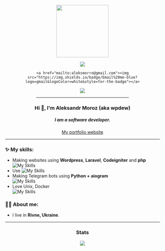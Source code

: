
<div align="center"> 
<p><img src="https://i.ibb.co/jrf9NhF/catpaw-black-yellow.png" width=170></p>
<p>
    <a href="https://t.me/WpDews"><img src="https://img.shields.io/badge/Telegram-blue?logo=telegram&logoColor=white&style=for-the-badge"></a>
    
    <a href="mailto:aleksmorro@gmail.com"><img src="https://img.shields.io/badge/Email%20me-blue?logo=gmail&logoColor=white&style=for-the-badge"></a>
</p>
<img src="https://img.shields.io/github/stars/w1png?label=Stars%20%E2%9C%A8&logo=github&style=&style=for-the-badge">
<hr width=60%>
<h3>Hi 👋, I'm Aleksandr Moroz (aka wpdew)</h3>  
<h5>I am a software developer.</h5>
<a href="https://wpdew.com">My portfolio website</a>
<hr>
</div>


### ✨ My skills:
- Making websites using  **Wordpress**, **Laravel**, **Codeigniter**  and **php** <br>
![My Skills]([https://skills.thijs.gg/icons?i=go,react,tailwind&theme=dark](https://skills.thijs.gg/icons?i=wordpress,laravel,php&theme=dark))
- Use 
![My Skills]([https://skills.thijs.gg/icons?i=vscode,gulp,sass,webpack&theme=dark](https://skills.thijs.gg/icons?i=vscode,gulp,sass,webpack&theme=dark))
- Making Telegram bots using **Python + aiogram**<br>
![My Skills]([https://skills.thijs.gg/icons?i=python&theme=dark](https://skills.thijs.gg/icons?i=python&theme=dark))
- Love Unix, Docker <br>
 ![My Skills]([https://skills.thijs.gg/icons?i=linux,docker,bash&theme=dark](https://skills.thijs.gg/icons?i=linux,docker&theme=dark))

### 👨‍💻 About me:
-  I live in **Rivne, Ukraine**.

<hr>

<h3 align="center"> Stats</h3>

<p align="center"><img src="https://github-readme-streak-stats.herokuapp.com/?user=wpdew&theme=onedark&hide_border=true&date_format=M%20j%5B%2C%20Y%5D&fire=DD2727"> </p>
